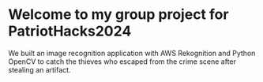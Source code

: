 # Welcome to my group project for PatriotHacks2024

We built an image recognition application with AWS Rekognition and Python OpenCV to catch the thieves who escaped from the crime scene after stealing an artifact.
